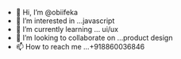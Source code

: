 - 👋 Hi, I’m @obiifeka
- 👀 I’m interested in ...javascript
- 🌱 I’m currently learning ... ui/ux
- 💞️ I’m looking to collaborate on ...product design
- 📫 How to reach me ...+918860036846

<!---
obiifeka/obiifeka is a ✨ special ✨ repository because its `README.md` (this file) appears on your GitHub profile.
You can click the Preview link to take a look at your changes.
--->
